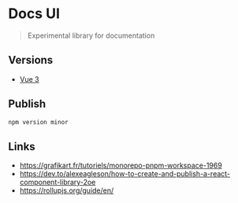 # Docs UI

> Experimental library for documentation

## Versions

- [Vue 3](https://github.com/ewilan-riviere/docs-ui/tree/main/libs/docs-ui-vue)

## Publish

```bash
npm version minor
```

## Links

- <https://grafikart.fr/tutoriels/monorepo-pnpm-workspace-1969>
- <https://dev.to/alexeagleson/how-to-create-and-publish-a-react-component-library-2oe>
- <https://rollupjs.org/guide/en/>

